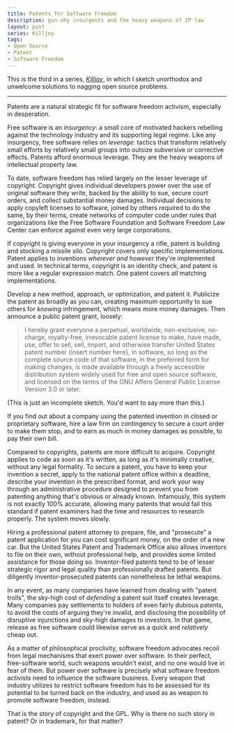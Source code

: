 ```yaml
---
title: Patents for Software Freedom
description: gun-shy insurgents and the heavy weapons of IP law
layout: post
series: Killjoy
tags:
- Open Source
- Patent
- Software Freedom
---
```


This is the third in a series, [_Killjoy_](/series/Killjoy.html), in which I sketch unorthodox and unwelcome solutions to nagging open source problems.

---

Patents are a natural strategic fit for software freedom activism, especially in desperation.

Free software is an _insurgency_: a small core of motivated hackers rebelling against the technology industry and its supporting legal regime.  Like any insurgency, free software relies on _leverage_: tactics that transform relatively small efforts by relatively small groups into outsize subversive or corrective effects.  Patents afford enormous leverage.  They are the heavy weapons of intellectual property law.

To date, software freedom has relied largely on the lesser leverage of copyright.  Copyright gives individual developers power over the use of original software they write, backed by the ability to sue, secure court orders, and collect substantial money damages.  Individual decisions to apply copyleft licenses to software, joined by others required to do the same, by their terms, create networks of computer code under rules that organizations like the Free Software Foundation and Software Freedom Law Center can enforce against even very large corporations.

If copyright is giving everyone in your insurgency a rifle, patent is building and stocking a missile silo.  Copyright covers only specific implementations.  Patent applies to inventions _wherever and however_ they're implemented and used.  In technical terms, copyright is an identity check, and patent is more like a regular expression match.  One patent covers _all_ matching implementations.

Develop a new method, approach, or optimization, and patent it.  Publicize the patent as broadly as you can, creating maximum opportunity to sue others for _knowing_ infringement, which means more money damages.  Then announce a public patent grant, loosely:

> I hereby grant everyone a perpetual, worldwide, non-exclusive, no-charge, royalty-free, irrevocable patent license to make, have made, use, offer to sell, sell, import, and otherwise transfer United States patent number {insert number here}, in software, so long as the complete source code of that software, in the preferred form for making changes, is made available through a freely accessible distribution system widely used for free and open source software, and licensed on the terms of the GNU Affero General Public License Version 3.0 or later.

(This is just an incomplete sketch.  You'd want to say more than this.)

If you find out about a company using the patented invention in closed or proprietary software, hire a law firm on contingency to secure a court order to make them stop, and to earn as much in money damages as possible, to pay their own bill.

Compared to copyrights, patents are more difficult to acquire.  Copyright applies to code as soon as it's written, as long as it's minimally creative, without any legal formality.  To secure a patent, you have to keep your invention a secret, apply to the national patent office within a deadline, describe your invention in the prescribed format, and work your way through an administrative procedure designed to prevent you from patenting anything that's obvious or already known.  Infamously, this system is not exactly 100% accurate, allowing many patents that would fail this standard if patent examiners had the time and resources to research properly.  The system moves slowly.

Hiring a professional patent attorney to prepare, file, and "prosecute" a patent application for you can cost significant money, on the order of a new car.  But the United States Patent and Trademark Office also allows inventors to file on their own, without professional help, and provides some limited assistance for those doing so.  Inventor-filed patents tend to be of lesser strategic rigor and legal quality than professionally drafted patents.  But diligently inventor-prosecuted patents can nonetheless be lethal weapons.

In any event, as many companies have learned from dealing with "patent trolls", the sky-high cost of _defending_ a patent suit itself creates leverage.  Many companies pay settlements to holders of even fairly dubious patents, to avoid the costs of arguing they're invalid, and disclosing the possibility of disruptive injunctions and sky-high damages to investors.  In that game, release as free software could likewise serve as a quick and _relatively_ cheap out.

As a matter of philosophical proclivity, software freedom advocates recoil from legal mechanisms that exert power over software.  In their perfect, free-software world, such weapons wouldn't exist, and no one would live in fear of them.  But power over software is precisely what software freedom activists need to influence the software business.  Every weapon that industry utilizes to restrict software freedom has to be assessed for its potential to be turned back on the industry, and used as as weapon to promote software freedom, instead.

That is the story of copyright and the GPL.  Why is there no such story in patent?  Or in trademark, for that matter?
